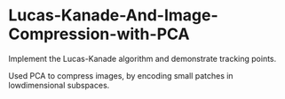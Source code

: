 # Lucas-Kanade-And-Image-Compression-with-PCA
Implement the Lucas-Kanade algorithm and demonstrate tracking points.

Used PCA to compress images, by encoding small patches in lowdimensional subspaces.

